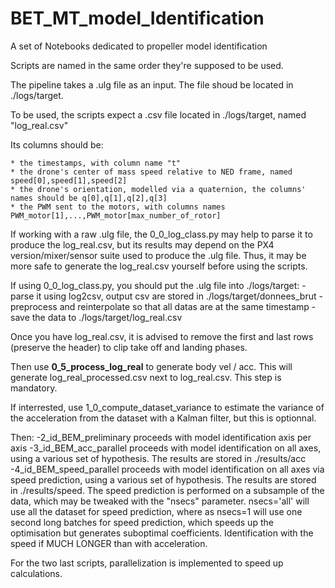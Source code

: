# BET_MT_model_Identification
A set of Notebooks dedicated to propeller model identification 

Scripts are named in the same order they're supposed to be used.

The pipeline takes a .ulg file as an input.
The file shoud be located in ./logs/target.

To be used, the scripts expect a .csv file located in ./logs/target, named "log_real.csv"

Its columns should be:

	* the timestamps, with column name "t"
	* the drone's center of mass speed relative to NED frame, named speed[0],speed[1],speed[2]
	* the drone's orientation, modelled via a quaternion, the columns' names should be q[0],q[1],q[2],q[3]
	* the PWM sent to the motors, with columns names PWM_motor[1],...,PWM_motor[max_number_of_rotor]

If working with a raw .ulg file, the 0_0_log_class.py may help to parse it to produce the log_real.csv, but its results may depend on the PX4 version/mixer/sensor suite used to produce the .ulg file. Thus, it may be more safe to generate the log_real.csv yourself before using the scripts.

If using 0_0_log_class.py, you should put the .ulg file into ./logs/target:
	- parse it using log2csv, output csv are stored in ./logs/target/donnees_brut
	- preprocess and reinterpolate so that all datas are at the same timestamp
	- save the data to ./logs/target/log_real.csv

Once you have log_real.csv, it is advised to remove the first and last rows (preserve the header) to clip take off and landing phases.

Then use <b>0_5_process_log_real</b> to generate body vel / acc. This will generate log_real_processed.csv next to log_real.csv. This step is mandatory.

If interrested, use 1_0_compute_dataset_variance to estimate the variance of the acceleration from the dataset with a Kalman filter, but this is optionnal.


Then:
	-2_id_BEM_preliminary proceeds with model identification axis per axis 
	-3_id_BEM_acc_parallel proceeds with model identification on all axes, using a various set of hypothesis. The results are stored in ./results/acc
	-4_id_BEM_speed_parallel proceeds with model identification on all axes via speed prediction, using a various set of hypothesis. The results are stored in ./results/speed. The speed prediction is performed on a subsample of the data, which may be tweaked with the "nsecs" parameter. nsecs='all' will use all the dataset for speed prediction, where as nsecs=1 will use one second long batches for speed prediction, which speeds up the optimisation but generates suboptimal coefficients. Identification with the speed if MUCH LONGER than with acceleration.

For the two last scripts, parallelization is implemented to speed up calculations.

